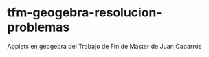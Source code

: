 # tfm-geogebra-resolucion-problemas
Applets en geogebra del Trabajo de Fin de Máster de Juan Caparrós
